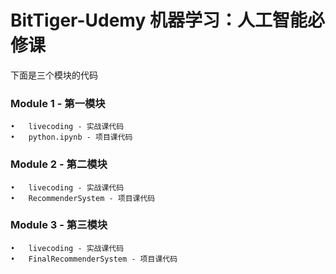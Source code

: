 # BitTiger-Udemy 机器学习：人工智能必修课

下面是三个模块的代码

### Module 1 - 第一模块
	•	livecoding - 实战课代码
	•	python.ipynb - 项目课代码
  
### Module 2 - 第二模块
	•	livecoding - 实战课代码
	•	RecommenderSystem - 项目课代码
  
### Module 3 - 第三模块
	•	livecoding - 实战课代码
	•	FinalRecommenderSystem - 项目课代码 
